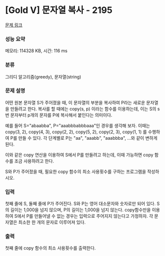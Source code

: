 # [Gold V] 문자열 복사 - 2195 

[문제 링크](https://www.acmicpc.net/problem/2195) 

### 성능 요약

메모리: 114328 KB, 시간: 116 ms

### 분류

그리디 알고리즘(greedy), 문자열(string)

### 문제 설명

<p>어떤 원본 문자열 S가 주어졌을 때, 이 문자열의 부분을 복사하여 P라는 새로운 문자열을 만들려고 한다. 복사를 할 때에는 copy(s, p) 이라는 함수를 이용하는데, 이는 S의 s번 문자부터 p개의 문자를 P에 복사해서 붙인다는 의미이다.</p>

<p>예를 들어 S="abaabba", P="aaabbbabbbaaa"인 경우를 생각해 보자. 이때는 copy(3, 2), copy(4, 3), copy(2, 2), copy(5, 2), copy(2, 3), copy(1, 1) 를 수행하여 P를 만들 수 있다. 각 단계별로 P는 "aa", "aaabb", "aaabbba", …와 같이 변하게 된다.</p>

<p>이와 같은 copy 연산을 이용하여 S에서 P를 만들려고 하는데, 이때 가능하면 copy 함수를 조금 사용하려고 한다.</p>

<p>S와 P가 주어졌을 때, 필요한 copy 함수의 최소 사용횟수를 구하는 프로그램을 작성하시오.</p>

### 입력 

 <p>첫째 줄에 S, 둘째 줄에 P가 주어진다. S와 P는 영어 대소문자와 숫자로만 되어 있다. S의 길이는 1,000을 넘지 않으며, P의 길이는 1,000을 넘지 않는다. copy함수만을 이용하여 S에서 P를 만들어낼 수 없는 경우는 입력으로 주어지지 않는다고 가정하자. 각 문자열은 최소한 한 개의 문자로 이루어져 있다.</p>

### 출력 

 <p>첫째 줄에 copy 함수의 최소 사용횟수를 출력한다.</p>

